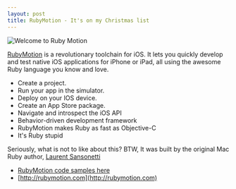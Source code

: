 ```yaml
---
layout: post
title: RubyMotion - It's on my Christmas list
---
```


![Welcome to Ruby Motion](http://s3.amazonaws.com/blog.beilabs.com/images/2012-05-08-ruby-motion.png "Welcome to Ruby Motion")

[RubyMotion](http://rubymotion.com/) is a revolutionary toolchain for iOS.  It lets you quickly develop and test native iOS applications for iPhone or iPad, all using the awesome Ruby language you know and love.

* Create a project. 
* Run your app in the simulator. 
* Deploy on your IOS device. 
* Create an App Store package. 
* Navigate and introspect the iOS API
* Behavior-driven development framework
* RubyMotion makes Ruby as fast as Objective-C
* It's Ruby stupid

Seriously, what is not to like about this?  BTW, It was built by the original Mac Ruby author, [Laurent Sansonetti](http://chopine.be/)

* [RubyMotion code samples here](https://github.com/HipByte/RubyMotionSamples)
* [http://rubymotion.com](http://rubymotion.com)